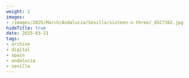 ```yaml
---
weight: 1
images:
- /images/2025/March/Andalucia/Sevilla/sixteen-o-three/_DSC7362.jpg
hideTitle: true
date: 2025-03-21
tags:
- archive
- digital
- spain
- andalucia
- sevilla
---
```


